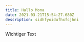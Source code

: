 ```yaml
---
title: Hallo Mona
date: 2021-03-21T15:54:27.680Z
description: sidhfyoidufhxfcjhni
---
```

Wichtiger Text